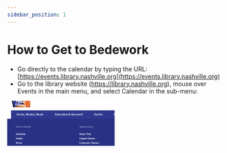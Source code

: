 ```yaml
---
sidebar_position: 1
---
```


# How to Get to Bedework
- Go directly to the calendar by typing the URL: [https://events.library.nashville.org](https://events.library.nashville.org)
- Go to the library website (https://library.nashville.org), mouse over Events in the main menu, and select Calendar in the sub-menu:

![mega-menu](../img/scrn-mega-menu-calendar.jpg "mega menu")
